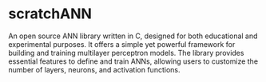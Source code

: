 # scratchANN
An open source ANN library written in C, designed for both educational and experimental purposes. It offers a simple yet powerful framework for building and training multilayer perceptron models. The library provides essential features to define and train ANNs, allowing users to customize the number of layers, neurons, and activation functions.
